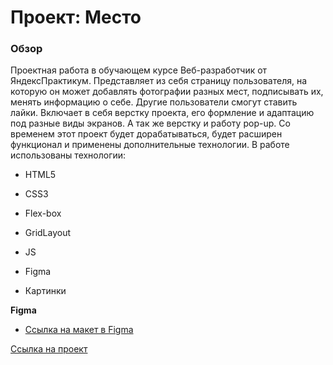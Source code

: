 # Проект: Место

### Обзор
Проектная работа в обучающем курсе Веб-разработчик от ЯндексПрактикум. Представляет из себя страницу пользователя, на которую он может добавлять фотографии разных мест, подписывать их, менять информацию о себе. Другие пользователи смогут ставить лайки. Включает в себя верстку проекта, его формление и адаптацию под разные виды экранов. А так же верстку и работу pop-up. Со временем этот проект будет дорабатываться, будет расширен функционал и применены дополнительные технологии.
В работе использованы технологии:
* HTML5
* CSS3
* Flex-box
* GridLayout
* JS


* Figma
* Картинки

**Figma**

* [Ссылка на макет в Figma](https://www.figma.com/file/2cn9N9jSkmxD84oJik7xL7/JavaScript.-Sprint-4?node-id=0%3A1)

[Ссылка на проект](https://irinastabrovskaya.github.io/mesto/)


